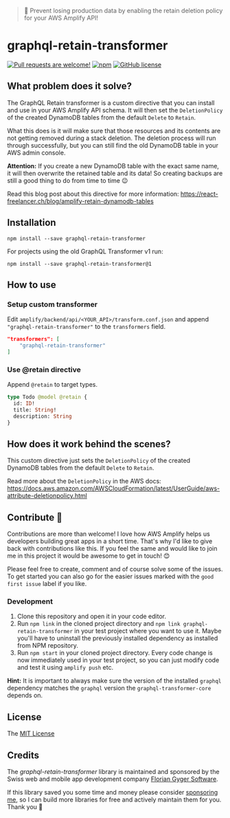 > 🚨 Prevent losing production data by enabling the retain deletion policy for your AWS Amplify API!

# graphql-retain-transformer

[![Pull requests are welcome!](https://img.shields.io/badge/PRs-welcome-brightgreen)](#contribute-)
[![npm](https://img.shields.io/npm/v/graphql-retain-transformer)](https://www.npmjs.com/package/graphql-retain-transformer)
[![GitHub license](https://img.shields.io/github/license/flogy/graphql-retain-transformer)](https://github.com/flogy/graphql-retain-transformer/blob/master/LICENSE)

## What problem does it solve?

The GraphQL Retain transformer is a custom directive that you can install and use in your
AWS Amplify API schema. It will then set the `DeletionPolicy` of the created DynamoDB
tables from the default `Delete` to `Retain`.

What this does is it will make sure that those resources and its contents are not getting
removed during a stack deletion. The deletion process will run through successfully, but
you can still find the old DynamoDB table in your AWS admin console.

**Attention:** If you create a new DynamoDB table with the exact same name, it will then
overwrite the retained table and its data! So creating backups are still a good thing to
do from time to time 😉

Read this blog post about this directive for more information: https://react-freelancer.ch/blog/amplify-retain-dynamodb-tables

## Installation

`npm install --save graphql-retain-transformer`

For projects using the old GraphQL Transformer v1 run:

`npm install --save graphql-retain-transformer@1`

## How to use

### Setup custom transformer

Edit `amplify/backend/api/<YOUR_API>/transform.conf.json` and append `"graphql-retain-transformer"` to the `transformers` field.

```json
"transformers": [
    "graphql-retain-transformer"
]
```

### Use @retain directive

Append `@retain` to target types.

```graphql
type Todo @model @retain {
  id: ID!
  title: String!
  description: String
}
```

## How does it work behind the scenes?

This custom directive just sets the `DeletionPolicy` of the created DynamoDB tables from the default `Delete` to `Retain`.

Read more about the `DeletionPolicy` in the AWS docs: https://docs.aws.amazon.com/AWSCloudFormation/latest/UserGuide/aws-attribute-deletionpolicy.html

## Contribute 🦸

Contributions are more than welcome! I love how AWS Amplify helps us developers building great apps in a short time. That's why I'd like to give back with contributions like this. If you feel the same and would like to join me in this project it would be awesome to get in touch! 😊

Please feel free to create, comment and of course solve some of the issues. To get started you can also go for the easier issues marked with the `good first issue` label if you like.

### Development

1. Clone this repository and open it in your code editor.
2. Run `npm link` in the cloned project directory and `npm link graphql-retain-transformer` in your test project where you want to use it. Maybe you'll have to uninstall the previously installed dependency as installed from NPM repository.
3. Run `npm start` in your cloned project directory. Every code change is now immediately used in your test project, so you can just modify code and test it using `amplify push` etc.

**Hint:** It is important to always make sure the version of the installed `graphql` dependency matches the `graphql` version the `graphql-transformer-core` depends on.

## License

The [MIT License](LICENSE)

## Credits

The _graphql-retain-transformer_ library is maintained and sponsored by the Swiss web and mobile app development company [Florian Gyger Software](https://floriangyger.ch).

If this library saved you some time and money please consider [sponsoring me](https://github.com/sponsors/flogy), so I can build more libraries for free and actively maintain them for you. Thank you 🙏
